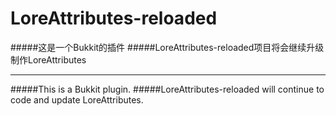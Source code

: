 # LoreAttributes-reloaded
#####这是一个Bukkit的插件
#####LoreAttributes-reloaded项目将会继续升级制作LoreAttributes
***
#####This is a Bukkit plugin.
#####LoreAttributes-reloaded will continue to code and update LoreAttributes.
